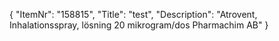 {
  "ItemNr": "158815",
  "Title": "test",
  "Description": "Atrovent, Inhalationsspray, lösning 20 mikrogram/dos Pharmachim AB"
}